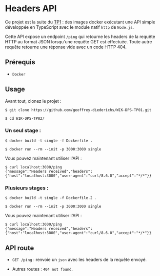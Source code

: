# Headers API

Ce projet est la suite du [TP1](https://github.com/geoffrey-diederichs/WIK-DPS-TP01) : des images docker exécutant une API simple développée en TypeScript avec le module natif `http` de `Node.js`.

Cette API expose un endpoint `/ping` qui retourne les headers de la requête HTTP au format JSON lorsqu'une requête GET est effectuée. Toute autre requête retourne une réponse vide avec un code HTTP 404.

## Prérequis

- `Docker`

## Usage

Avant tout, clonez le projet :

```console
$ git clone https://github.com/geoffrey-diederichs/WIK-DPS-TP01.git

$ cd WIK-DPS-TP02/
```

### Un seul stage :

```console
$ docker build -t single -f Dockerfile .

$ docker run --rm --init -p 3000:3000 single
```

Vous pouvez maintenant utiliser l'API :

```console
$ curl localhost:3000/ping
{"message":"Headers received","headers":{"host":"localhost:3000","user-agent":"curl/8.6.0","accept":"*/*"}}
```

### Plusieurs stages :

```console
$ docker build -t single -f Dockerfile.2 .

$ docker run --rm --init -p 3000:3000 single
```

Vous pouvez maintenant utiliser l'API :

```console
$ curl localhost:3000/ping
{"message":"Headers received","headers":{"host":"localhost:3000","user-agent":"curl/8.6.0","accept":"*/*"}}
```

## API route

- `GET /ping` : renvoie un `json` avec les headers de la requête envoyé.

- Autres routes : `404 not found`.